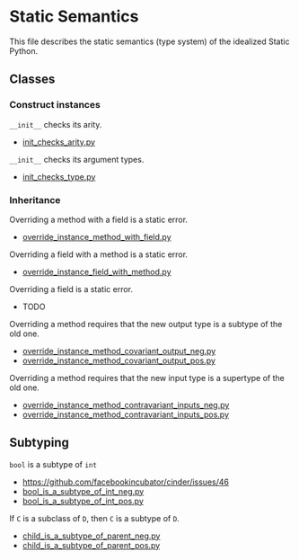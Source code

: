 # Static Semantics

This file describes the static semantics (type system) of the idealized Static Python.

## Classes

### Construct instances

`__init__` checks its arity.

* [init_checks_arity.py](conformance_suite/init_checks_arity.py)

`__init__` checks its argument types.

* [init_checks_type.py](conformance_suite/init_checks_type.py)

### Inheritance

Overriding a method with a field is a static error.

* [override_instance_method_with_field.py](conformance_suite/override_instance_method_with_field.py)

Overriding a field with a method is a static error.

* [override_instance_field_with_method.py](conformance_suite/override_instance_field_with_method.py)

Overriding a field is a static error.

* TODO

Overriding a method requires that the new output type is a subtype of the old one.

* [override_instance_method_covariant_output_neg.py](conformance_suite/override_instance_method_covariant_output_neg.py)
* [override_instance_method_covariant_output_pos.py](conformance_suite/override_instance_method_covariant_output_pos.py)

Overriding a method requires that the new input type is a supertype of the old one.

* [override_instance_method_contravariant_inputs_neg.py](conformance_suite/override_instance_method_contravariant_inputs_neg.py)
* [override_instance_method_contravariant_inputs_pos.py](conformance_suite/override_instance_method_contravariant_inputs_pos.py)

## Subtyping

`bool` is a subtype of `int`

* https://github.com/facebookincubator/cinder/issues/46
* [bool_is_a_subtype_of_int_neg.py](conformance_suite/bool_is_a_subtype_of_int_neg.py)
* [bool_is_a_subtype_of_int_pos.py](conformance_suite/bool_is_a_subtype_of_int_pos.py)

If `C` is a subclass of `D`, then `C` is a subtype of `D`.

* [child_is_a_subtype_of_parent_neg.py](conformance_suite/child_is_a_subtype_of_parent_neg.py)
* [child_is_a_subtype_of_parent_pos.py](conformance_suite/child_is_a_subtype_of_parent_pos.py)